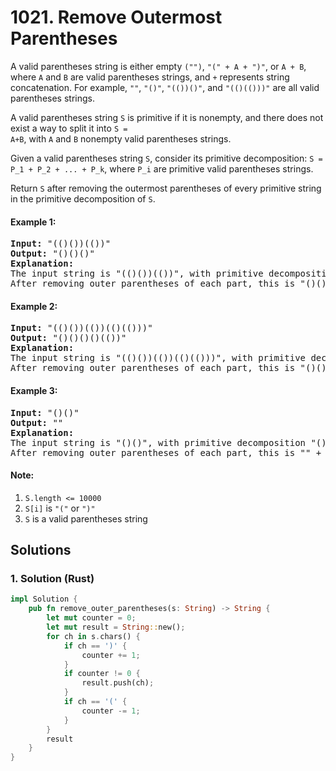 # 1021. Remove Outermost Parentheses
A valid parentheses string is either empty <code>("")</code>, <code>"(" + A + ")"</code>, or <code>A + B</code>, where <code>A</code> and <code>B</code> are valid parentheses strings, and <code>+</code> represents string concatenation.  For example, <code>""</code>, <code>"()"</code>, <code>"(())()"</code>, and <code>"(()(()))"</code> are all valid parentheses strings.

A valid parentheses string <code>S</code> is primitive if it is nonempty, and there does not exist a way to split it into <code>S = A+B</code>, with <code>A</code> and <code>B</code> nonempty valid parentheses strings.

Given a valid parentheses string <code>S</code>, consider its primitive decomposition: <code>S = P_1 + P_2 + ... + P_k</code>, where <code>P_i</code> are primitive valid parentheses strings.

Return <code>S</code> after removing the outermost parentheses of every primitive string in the primitive decomposition of <code>S</code>.

#### Example 1:
<pre>
<strong>Input:</strong> "(()())(())"
<strong>Output:</strong> "()()()"
<strong>Explanation:</strong> 
The input string is "(()())(())", with primitive decomposition "(()())" + "(())".
After removing outer parentheses of each part, this is "()()" + "()" = "()()()".
</pre>

#### Example 2:
<pre>
<strong>Input:</strong> "(()())(())(()(()))"
<strong>Output:</strong> "()()()()(())"
<strong>Explanation:</strong> 
The input string is "(()())(())(()(()))", with primitive decomposition "(()())" + "(())" + "(()(()))".
After removing outer parentheses of each part, this is "()()" + "()" + "()(())" = "()()()()(())".
</pre>

#### Example 3:
<pre>
<strong>Input:</strong> "()()"
<strong>Output:</strong> ""
<strong>Explanation:</strong> 
The input string is "()()", with primitive decomposition "()" + "()".
After removing outer parentheses of each part, this is "" + "" = "".
</pre>

#### Note:
1. <code>S.length <= 10000</code>
2. <code>S[i]</code> is <code>"("</code> or <code>")"</code>
3. <code>S</code> is a valid parentheses string

## Solutions

### 1. Solution (Rust)
```Rust
impl Solution {
    pub fn remove_outer_parentheses(s: String) -> String {
        let mut counter = 0;
        let mut result = String::new();
        for ch in s.chars() {
            if ch == ')' {
                counter += 1;
            }
            if counter != 0 {
                result.push(ch);
            }
            if ch == '(' {
                counter -= 1;
            }
        }
        result
    }
}
```
